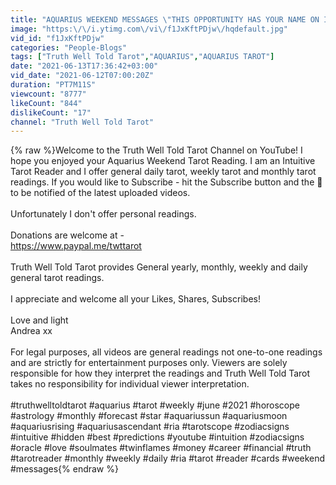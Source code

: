 ```yaml
---
title: "AQUARIUS WEEKEND MESSAGES \"THIS OPPORTUNITY HAS YOUR NAME ON IT!\" Tarot Reading June 12th-13th 2021"
image: "https:\/\/i.ytimg.com\/vi\/f1JxKftPDjw\/hqdefault.jpg"
vid_id: "f1JxKftPDjw"
categories: "People-Blogs"
tags: ["Truth Well Told Tarot","AQUARIUS","AQUARIUS TAROT"]
date: "2021-06-13T17:36:42+03:00"
vid_date: "2021-06-12T07:00:20Z"
duration: "PT7M11S"
viewcount: "8777"
likeCount: "844"
dislikeCount: "17"
channel: "Truth Well Told Tarot"
---
```

{% raw %}Welcome to the Truth Well Told Tarot Channel on YouTube! I hope you enjoyed your Aquarius Weekend Tarot Reading. I am an Intuitive Tarot Reader and I offer general daily tarot, weekly tarot and monthly tarot readings. If you would like to Subscribe - hit the Subscribe button and the 🔔 to be notified of the latest uploaded videos. <br /><br />Unfortunately I don't offer personal readings.<br /><br />Donations are welcome at -<br /><a rel="nofollow" target="blank" href="https://www.paypal.me/twttarot">https://www.paypal.me/twttarot</a><br /><br />Truth Well Told Tarot provides General yearly, monthly, weekly and daily general tarot readings.<br /><br />I appreciate and welcome all your Likes, Shares, Subscribes! <br /><br />Love and light<br />Andrea xx<br /><br />For legal purposes, all videos are general readings not one-to-one readings and are strictly for entertainment purposes only. Viewers are solely responsible for how they interpret the readings and Truth Well Told Tarot takes no responsibility for individual viewer interpretation. <br /><br />#truthwelltoldtarot #aquarius #tarot #weekly #june #2021 #horoscope #astrology #monthly #forecast #star #aquariussun #aquariusmoon #aquariusrising #aquariusascendant  #ria #tarotscope #zodiacsigns #intuitive #hidden #best #predictions #youtube #intuition #zodiacsigns #oracle #love #soulmates #twinflames #money #career #financial #truth #tarotreader #monthly #weekly #daily  #ria #tarot #reader #cards #weekend #messages{% endraw %}
